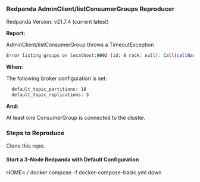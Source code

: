 ### Redpanda AdminClient/listConsumerGroups Reproducer

Redpanda Version: v21.7.4 (current latest)

 **Report:**

 AdminClient/listConsumerGroup throws a TimeoutException
 
 ```bash
 Error listing groups on localhost:9092 (id: 0 rack: null): Call(callName=listConsumerGroups, deadlineMs=1626870066072, tries=570, nextAllowedTryMs=1626870066173) timed out at 1626870066073 after 570 attempt(s)
 ```
 
 **When:**
 
 The following broker configuration is set:

 ```bash
   default_topic_partitions: 18
   default_topic_replications: 3
 ``` 
 
 **And:**
 
 At least one ConsumerGroup is connected to the cluster.

### Steps to Reproduce

Clone this repo.

#### Start a 3-Node Redpanda with Default Configuration

HOME=./ docker compose -f docker-compose-basic.yml down

